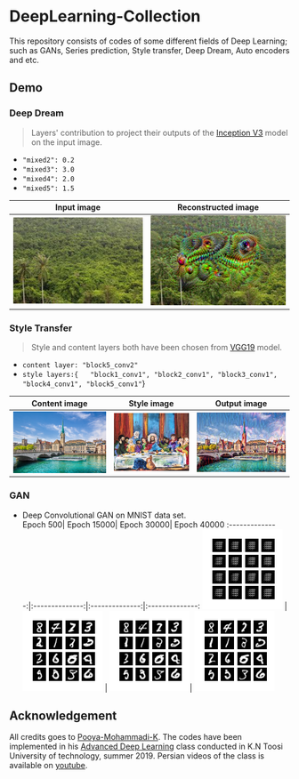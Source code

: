 # DeepLearning-Collection  
This repository consists of codes of some different fields of Deep Learning; such as GANs, Series prediction, Style transfer, Deep Dream, Auto encoders and etc.  





## Demo  
### Deep Dream
> Layers' contribution to project their outputs of the [Inception V3](https://arxiv.org/abs/1512.00567) model on the input image.
- `"mixed2": 0.2`
- `"mixed3": 3.0`
- `"mixed4": 2.0`
- `"mixed5": 1.5`

Input image| Reconstructed image
:--------------:|:------------------:
![](DeepDream/jungle.jpeg) |![](DeepDream/result.png) 
### Style Transfer
>Style and content layers both have been chosen from [VGG19](https://arxiv.org/abs/1409.1556) model.  

-  `content layer: "block5_conv2"`
-  `style layers:{  
               "block1_conv1",
               "block2_conv1",
               "block3_conv1",
               "block4_conv1",
               "block5_conv1"`}

Content image| Style image| Output image
:--------------:|:--------------:|:--------------:
![](StyleTransfer/content.png) |![](StyleTransfer/style.jpg) | ![](StyleTransfer/Output.jpg)
### GAN
- Deep Convolutional GAN on MNIST data set.  
Epoch 500| Epoch 15000| Epoch 30000| Epoch 40000
:--------------:|:--------------:|:--------------:|:--------------:
![](GANs/DCGAN/step500.png) |![](GANs/DCGAN/step15000.png) | ![](GANs/DCGAN/step30000.png)| ![](GANs/DCGAN/step40000.png)








## Acknowledgement
All credits goes to [Pooya-Mohammadi-K](https://github.com/Pooya-Mohammadi-K). The codes have been implemented in his [Advanced Deep Learning](https://github.com/Practical-AI/AdvancedDeepLearning) class conducted in K.N Toosi University of technology, summer 2019. Persian videos of the class is available on [youtube](https://www.youtube.com/watch?v=AChPRCwZW4s&list=PL2g_5adpoaeL2bWnE5K-ctgjCn1HbmHGv).